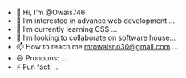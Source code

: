 - 👋 Hi, I’m @Owais746
- 👀 I’m interested in advance web development ...
- 🌱 I’m currently learning CSS ...
- 💞️ I’m looking to collaborate on software house...
- 📫 How to reach me mrowaisno30@gmail.com ...
- 😄 Pronouns: ...
- ⚡ Fun fact: ...

<!---
Owais746/Owais746 is a ✨ special ✨ repository because its `README.md` (this file) appears on your GitHub profile.
You can click the Preview link to take a look at your changes.
--->
